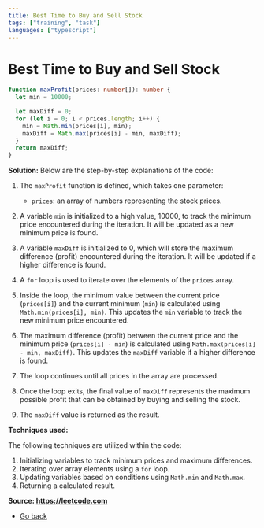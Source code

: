 ```yaml
---
title: Best Time to Buy and Sell Stock
tags: ["training", "task"]
languages: ["typescript"]
---
```


# Best Time to Buy and Sell Stock

```typescript
function maxProfit(prices: number[]): number {
  let min = 10000;

  let maxDiff = 0;
  for (let i = 0; i < prices.length; i++) {
    min = Math.min(prices[i], min);
    maxDiff = Math.max(prices[i] - min, maxDiff);
  }
  return maxDiff;
}
```

**Solution:**
Below are the step-by-step explanations of the code:

1. The `maxProfit` function is defined, which takes one parameter:

   - `prices`: an array of numbers representing the stock prices.

2. A variable `min` is initialized to a high value, 10000, to track the minimum price encountered during the iteration. It will be updated as a new minimum price is found.

3. A variable `maxDiff` is initialized to 0, which will store the maximum difference (profit) encountered during the iteration. It will be updated if a higher difference is found.

4. A `for` loop is used to iterate over the elements of the `prices` array.

5. Inside the loop, the minimum value between the current price (`prices[i]`) and the current minimum (`min`) is calculated using `Math.min(prices[i], min)`. This updates the `min` variable to track the new minimum price encountered.

6. The maximum difference (profit) between the current price and the minimum price (`prices[i] - min`) is calculated using `Math.max(prices[i] - min, maxDiff)`. This updates the `maxDiff` variable if a higher difference is found.

7. The loop continues until all prices in the array are processed.

8. Once the loop exits, the final value of `maxDiff` represents the maximum possible profit that can be obtained by buying and selling the stock.

9. The `maxDiff` value is returned as the result.

**Techniques used:**

The following techniques are utilized within the code:

1. Initializing variables to track minimum prices and maximum differences.
2. Iterating over array elements using a `for` loop.
3. Updating variables based on conditions using `Math.min` and `Math.max`.
4. Returning a calculated result.

**Source: https://leetcode.com**

- [Go back](../readme.md)
